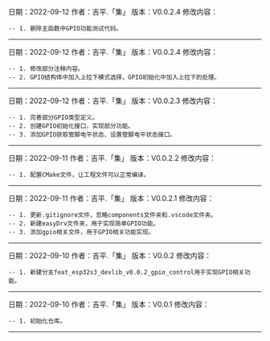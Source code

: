 日期：2022-09-12
作者：吉平.「集」
版本：V0.0.2.4
修改内容：

    -- 1. 删除主函数中GPIO功能测试代码。

********************************************************
日期：2022-09-12
作者：吉平.「集」
版本：V0.0.2.4
修改内容：

    -- 1. 修改部分注释内容。
    -- 2. GPIO结构体中加入上拉下模式选择，GPIO初始化中加入上拉下的处理。

********************************************************
日期：2022-09-12
作者：吉平.「集」
版本：V0.0.2.3
修改内容：

    -- 1. 完善部分GPIO类型定义。
    -- 2. 创建GPIO初始化接口，实现部分功能。
    -- 3. 添加GPIO获取管脚电平状态、设置管脚电平状态接口。

********************************************************
日期：2022-09-11
作者：吉平.「集」
版本：V0.0.2.2
修改内容：

    -- 1. 配置CMake文件，让工程文件可以正常编译。

********************************************************
日期：2022-09-11
作者：吉平.「集」
版本：V0.0.2.1
修改内容：

    -- 1. 更新.gitignore文件，忽略components文件夹和.vscode文件夹。
    -- 2. 新建easyDrv文件夹，用于实现简单GPIO功能。
    -- 3. 添加gpio相关文件，用于GPIO相关功能实现。

********************************************************
日期：2022-09-10
作者：吉平.「集」
版本：V0.0.2
修改内容：

    -- 1. 新建分支feat_esp32s3_devlib_v0.0.2_gpio_control用于实现GPIO相关功能。

********************************************************
日期：2022-09-10
作者：吉平.「集」
版本：V0.0.1
修改内容：

    -- 1. 初始化仓库。

********************************************************